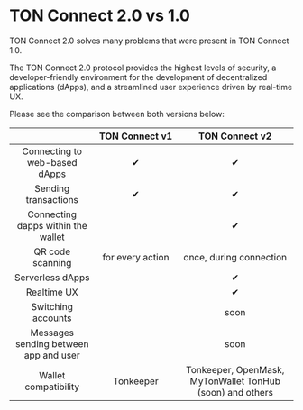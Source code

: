 # TON Connect 2.0 vs 1.0


TON Connect 2.0 solves many problems that were present in TON Connect 1.0.

The TON Connect 2.0 protocol provides the highest levels of security, a developer-friendly environment for the development of decentralized applications (dApps), and a streamlined user experience driven by real-time UX.

Please see the comparison between both versions below:

|                                              | TON&nbsp;Connect&nbsp;v1 |                                       TON&nbsp;Connect&nbsp;v2                                        |
|:--------------------------------------------:| :----------------------: |:-----------------------------------------------------------------------------------------------------:|
|        Connecting to web-based dApps         |            ✔︎            |                                                  ✔︎                                                   |
|             Sending transactions             |            ✔︎            |                                                  ✔︎                                                   |
|      Connecting dapps within the wallet      |                          |                                                  ✔︎                                                   |
|               QR code scanning               |     for every action     |                                        once, during connection                                        |
|               Serverless dApps               |                          |                                                  ✔︎                                                   |
|                 Realtime UX                  |                          |                                                  ✔︎                                                   |
|              Switching accounts              |                          |                                                 soon                                                  |
|    Messages sending between app and user     |                          |                                                 soon                                                  |
|             Wallet compatibility             |        Tonkeeper         | Tonkeeper, OpenMask, MyTonWallet TonHub (soon) and others |
